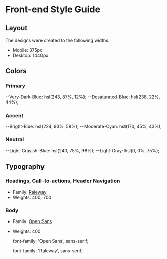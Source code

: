 # Front-end Style Guide

## Layout

The designs were created to the following widths:

- Mobile: 375px
- Desktop: 1440px

## Colors

### Primary

--Very-Dark-Blue: hsl(243, 87%, 12%); 
--Desaturated-Blue: hsl(238, 22%, 44%);

### Accent

--Bright-Blue: hsl(224, 93%, 58%);
--Moderate-Cyan: hsl(170, 45%, 43%);

### Neutral

--Light-Grayish-Blue: hsl(240, 75%, 98%);
--Light-Gray: hsl(0, 0%, 75%);

## Typography

### Headings, Call-to-actions, Header Navigation

- Family: [Raleway](https://fonts.google.com/specimen/Raleway)
- Weights: 400, 700

### Body

- Family: [Open Sans](https://fonts.google.com/specimen/Open+Sans)
- Weights: 400

    
    
    
    font-family: 'Open Sans', sans-serif;

    font-family: 'Raleway', sans-serif;

